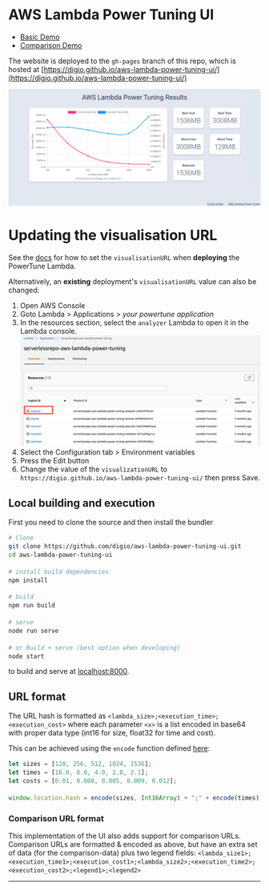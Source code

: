 # AWS Lambda Power Tuning UI

- [Basic Demo](https://digio.github.io/aws-lambda-power-tuning-ui/#gAEAAgAEAAYACA==;Go9qRqDLVUbymEpGgC0jRn/iMkY=;41bGOHAK8Th8bWQ5mvyJObyvyTk=;)
- [Comparison Demo](https://digio.github.io/aws-lambda-power-tuning-ui/#gAEAAgAEAAYACA==;Go9qRqDLVUbymEpGgC0jRn/iMkY=;41bGOHAK8Th8bWQ5mvyJObyvyTk=;gAEAAgAEAAYACA==;0+hrRh7TR0YDoxBG/mQCRjclCkY=;sX2hOBZhtji8AgQ5ZIcyOV8vfDk=;JS%20x86;JS%20ARM64)

The website is deployed to the `gh-pages` branch of this repo, which is hosted at [https://digio.github.io/aws-lambda-power-tuning-ui/](https://digio.github.io/aws-lambda-power-tuning-ui/)

![Sample Screenshot](docs/sample-screenshot.png?raw=true)

# Updating the visualisation URL

See the [docs](https://github.com/alexcasalboni/aws-lambda-power-tuning/blob/fd72b92ad8e1288da6f580bad1d4b24ff603a0f8/README-INPUT-OUTPUT.md#state-machine-configuration-at-deployment-time)
for how to set the `visualisationURL` when **deploying** the PowerTune Lambda.

Alternatively, an **existing** deployment's `visualisationURL` value can also be changed:

1. Open AWS Console
2. Goto Lambda > Applications > *your powertune application*
3. In the resources section, select the `analyzer` Lambda to open it in the Lambda console.
   ![](docs/lambda-analyzer.png?raw=true)
4. Select the Configuration tab > Environment variables
5. Press the Edit button
6. Change the value of the `visualizationURL` to `https://digio.github.io/aws-lambda-power-tuning-ui/` then press Save.


## Local building and execution

First you need to clone the source and then install the bundler
```bash
# Clone
git clone https://github.com/digio/aws-lambda-power-tuning-ui.git
cd aws-lambda-power-tuning-ui

# install build dependencies
npm install 

# build
npm run build

# serve
node run serve

# or Build + serve (best option when developing)
node start
```

to build and serve at [localhost:8000](http://localhost:8000/).

## URL format
The URL hash is formatted as `<lambda_size>;<execution_time>;<execution_cost>`
where each parameter `<x>` is a list encoded in base64 with proper data type
(int16 for size, float32 for time and cost).

This can be achieved using the `encode` function defined [here](https://github.com/digio/aws-lambda-power-tuning-ui/blob/master/src/js/app.js#L336):

```javascript
let sizes = [128, 256, 512, 1024, 1536];
let times = [16.0, 8.0, 4.0, 2.8, 2.1];
let costs = [0.01, 0.008, 0.005, 0.009, 0.012];

window.location.hash = encode(sizes, Int16Array) + ";" + encode(times) + ";" + encode(costs)
```

### Comparison URL format

This implementation of the UI also adds support for comparison URLs. Comparison URLs
are formatted & encoded as above, but have an extra set of data (for the comparison-data)
plus two legend fields:  `<lambda_size1>;<execution_time1>;<execution_cost1>;<lambda_size2>;<execution_time2>;<execution_cost2>;<legend1>;<legend2>`

---
[repo]: https://github.com/digio/aws-lambda-power-tuning-ui
